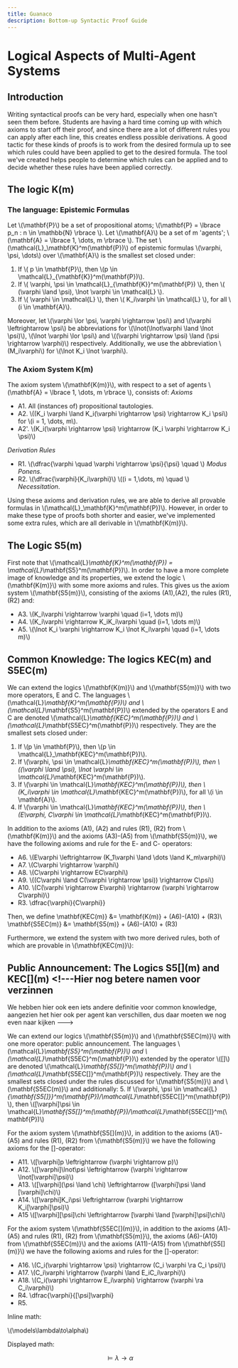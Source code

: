 ```yaml
---
title: Guanaco
description: Bottom-up Syntactic Proof Guide
---
```


<script src="https://polyfill.io/v3/polyfill.min.js?features=es6"></script>
<script id="MathJax-script" async src="https://cdn.jsdelivr.net/npm/@3/es5/tex-mml-chtml.js"></script>

# Logical Aspects of Multi-Agent Systems

## Introduction

Writing syntactical proofs can be very hard, especially when one hasn't seen them before. Students are having a hard time coming up with which axioms to start off their proof, and since there are a lot of different rules you can apply after each line, this creates endless possible derivations. A good tactic for these kinds of proofs is to work from the desired formula up to see which rules could have been applied to get to the desired formula. The tool we've created helps people to determine which rules can be applied and to decide whether these rules have been applied correctly.

## The logic K(m)

### The language: Epistemic Formulas

Let \\(\mathbf{P}\\) be a set of propositional atoms; \\(\mathbf{P} = \lbrace p_n : n \in \mathbb{N} \rbrace \\). Let \\(\mathbf{A}\\) be a set of m 'agents'; \\(\mathbf{A} = \lbrace 1, \dots, m \rbrace \\). The set \\(\mathcal{L}_\mathbf{K}^m(\mathbf{P})\\) of epistemic formulas \\(\varphi, \psi, \dots\\) over \\(\mathbf{A}\\) is the smallest set closed under:

<!--- Op een of andere manier kan het niet meer \mathcal{L}_etcetera aan, dan blijft de code gewoon staan --->
1. If \\( p \in \mathbf{P}\\), then \\(p \in \mathcal{L}_{\mathbf{K}}^m(\mathbf{P})\\).
2. If \\( \varphi, \psi \in \mathcal{L}_{\mathbf{K}}^m(\mathbf{P}) \\), then \\( (\varphi \land \psi), \lnot \varphi \in \mathcal{L} \\).
3. If \\( \varphi \in \mathcal{L} \\), then \\( K_i\varphi \in \mathcal{L} \\), for all \\(i \in \mathbf{A}\\).

Moreover, let \\(\varphi \lor \psi, \varphi \rightarrow \psi\\) and \\(\varphi \leftrightarrow \psi\\) be abbreviations for \\(\lnot(\lnot\varphi \land \lnot \psi)\\), \\(\lnot \varphi \lor \psi\\) and \\((\varphi \rightarrow \psi) \land (\psi \rightarrow \varphi)\\) respectively. Additionally, we use the abbreviation \\(M_i\varphi\\) for \\(\lnot K_i \lnot \varphi\\).

### The Axiom System K(m)

The axiom system \\(\mathbf{K(m)}\\), with respect to a set of agents \\(\mathbf{A} = \lbrace 1, \dots, m \rbrace \\), consists of:
*Axioms*
- A1. All (instances of) propositional tautologies.
- A2. \\((K_i \varphi \land K_i(\varphi \rightarrow \psi) \rightarrow K_i \psi\\) for \\(i = 1, \dots, m\\).
- A2'. \\(K_i(\varphi \rightarrow \psi) \rightarrow (K_i \varphi \rightarrow K_i \psi)\\)

*Derivation Rules*
- R1. \\(\dfrac{\varphi \quad \varphi \rightarrow \psi}{\psi} \quad \\) *Modus Ponens*.
- R2. \\(\dfrac{\varphi}{K_i\varphi}\\) \\((i = 1,\dots, m) \quad \\) *Necessitation*.

Using these axioms and derivation rules, we are able to derive all provable formulas in \\(\mathcal{L}_\mathbf{K}^m(\mathbf{P})\\). However, in order to make these type of proofs both shorter and easier, we've implemented some extra rules, which are all derivable in \\(\mathbf{K(m)}\\).

<!--- En dan hier die hele lijst, maar dat weet ik echt niet hoe ik dat mooi hierin krijg --->

## The Logic S5(m)

First note that \\(\mathcal{L}_\mathbf{K}^m(\mathbf{P}) = \mathcal{L}_\mathbf{S5}^m(\mathbf{P})\\). In order to have a more complete image of knowledge and its properties, we extend the logic \\(\mathbf{K(m)}\\) with some more axioms and rules. This gives us the axiom system \\(\mathbf{S5(m)}\\), consisting of the axioms (A1),(A2), the rules (R1), (R2) and:
- A3. \\(K_i\varphi \rightarrow \varphi \quad (i=1, \dots m)\\)
- A4. \\(K_i\varphi \rightarrow K_iK_i\varphi \quad (i=1, \dots m)\\)
- A5. \\(\lnot K_i \varphi \rightarrow K_i \lnot K_i\varphi \quad (i=1, \dots m)\\)

## Common Knowledge: The logics KEC(m) and S5EC(m)

We can extend the logics \\(\mathbf{K(m)}\\) and \\(\mathbf{S5(m)}\\) with two more operators, E and C. The languages \\(\mathcal{L}_\mathbf{K}^m(\mathbf{P})\\) and \\(\mathcal{L}_\mathbf{S5}^m(\mathbf{P})\\) extended by the operators E and C are denoted \\(\mathcal{L}_\mathbf{KEC}^m(\mathbf{P})\\) and \\(\mathcal{L}_\mathbf{S5EC}^m(\mathbf{P})\\) respectively. They are the smallest sets closed under:

1. If \\(p \in \mathbf{P}\\), then \\(p \in \mathcal{L}_\mathbf{KEC}^m(\mathbf{P})\\).
2. If \\(\varphi, \psi \in \mathcal{L}_\mathbf{KEC}^m(\mathbf{P})\\), then \\((\varphi \land \psi), \lnot \varphi \in \mathcal{L}_\mathbf{KEC}^m(\mathbf{P})\\).
3. If \\(\varphi \in \mathcal{L}_\mathbf{KEC}^m(\mathbf{P})\\), then \\(K_i\varphi \in \mathcal{L}_\mathbf{KEC}^m(\mathbf{P})\\), for all \\(i \in \mathbf{A}\\).
4. If \\(\varphi \in \mathcal{L}_\mathbf{KEC}^m(\mathbf{P})\\), then \\(E\varphi, C\varphi \in \mathcal{L}_\mathbf{KEC}^m(\mathbf{P})\\).

In addition to the axioms (A1), (A2) and rules (R1), (R2) from \\(\mathbf{K(m)}\\) and the axioms (A3)-(A5) from \\(\mathbf{S5(m)}\\), we have the following axioms and rule for the E- and C- operators:
- A6. \\(E\varphi \leftrightarrow (K_1\varphi \land \dots \land K_m\varphi)\\)
- A7. \\(C\varphi \rightarrow \varphi\\)
- A8. \\(C\varphi \rightarrow EC\varphi\\)
- A9. \\((C\varphi \land C(\varphi \rightarrow \psi)) \rightarrow C\psi\\)
- A10. \\(C(\varphi \rightarrow E\varphi) \rightarrow (\varphi \rightarrow C\varphi)\\)
- R3. \dfrac{\varphi}{C\varphi}}

Then, we define 
\mathbf{KEC(m)} &= \mathbf{K(m)} + (A6)-(A10) + (R3)\\
\mathbf{S5EC(m)} &= \mathbf{S5(m)} + (A6)-(A10) + (R3)

Furthermore, we extend the system with two more derived rules, both of which are provable in \\(\mathbf{KEC(m)}\\):

<!--- Hier de twee rules voor E en C --->

## Public Announcement: The Logics S5\[\](m) and KEC\[\](m) <!---Hier nog betere namen voor verzinnen
We hebben hier ook een iets andere definitie voor common knowledge, aangezien het hier ook per agent kan verschillen, dus daar moeten we nog even naar kijken --->

We can extend our logics \\(\mathbf{S5(m)}\\) and \\(\mathbf{S5EC(m)}\\) with one more operator: public announcement. The languages \\(\mathcal{L}_\mathbf{S5}^m(\mathbf{P})\\) and \\(\mathcal{L}_\mathbf{S5EC}^m(\mathbf{P})\\) extended by the operator \\(\[\]\\) are denoted \\(\mathcal{L}_\mathbf{S5[]}^m(\mathbf{P})\\) and \\(\mathcal{L}_\mathbf{S5EC[]}^m(\mathbf{P})\\) respectively. They are the smallest sets closed under the rules discussed for \\(\mathbf{S5(m)}\\) and \\(\mathbf{S5EC(m)}\\) and additionally:
5. If \\(\varphi, \psi \in \mathcal{L}_{\mathbf{S5\[\]}}^m(\mathbf{P})/\mathcal{L}_\mathbf{S5EC\[\]}^m(\mathbf{P})\\), then \\(\[\varphi\]\psi \in \mathcal{L}_\mathbf{S5\[\]}^m(\mathbf{P})/\mathcal{L}_\mathbf{S5EC\[\]}^m(\mathbf{P})\\) 

For the axiom system \\(\mathbf{S5\[\](m)}\\), in addition to the axioms (A1)-(A5) and rules (R1), (R2) from \\(\mathbf{S5(m)}\\) we have the following axioms for the \[\]-operator:
- A11. \\(\[\varphi\]p \leftrightarrow (\varphi \rightarrow p)\\)
- A12. \\(\[\varphi\]\lnot\psi \leftrightarrow (\varphi \rightarrow \lnot\[\varphi\]\psi)\\)
- A13. \\(\[\varphi\](\psi \land \chi) \leftrightarrow (\[\varphi\]\psi \land \[\varphi\]\chi)\\)
- A14. \\(\[\varphi\]K_i\psi \leftrightarrow (\varphi \rightarrow K_i\[\varphi\]\psi)\\)
- A15 \\(\[\varphi\]\[\psi\]\chi \leftrightarrow \[\varphi \land \[\varphi\]\psi\]\chi\\)
<!--- In de slides wordt hier al wel rule R4 genoemd, misschien nog even navragen --->

For the axiom system \\(\mathbf{S5EC\[\](m)}\\), in addition to the axioms (A1)-(A5) and rules (R1), (R2) from \\(\mathbf{S5(m)}\\), the axioms (A6)-(A10) from \\(\mathbf{S5EC(m)}\\) and the axioms (A11)-(A15) from \\(\mathbf{S5\[\](m)}\\) we have the following axioms and rules for the \[\]-operator:
- A16. \\(C_i(\varphi \rightarrow \psi) \rightarrow (C_i \varphi \ra C_i \psi)\\)
- A17. \\(C_i\varphi \rightarrow (\varphi \land E_iC_i\varphi)\\)
- A18. \\(C_i(\varphi \rightarrow E_i\varphi) \rightarrow (\varphi \ra C_i\varphi)\\)
- R4. \dfrac{\varphi}{\[\psi\]\varphi}
- R5. <!--- Hier wil ik dus eigenlijk \inferrule gebruiken, maar die hoort bij een package en ik weet nog niet hoe dat precies werkt --->

Inline math:

\\(\models\lambda\to\alpha\\)

Displayed math:

$$\models\lambda\to\alpha$$
